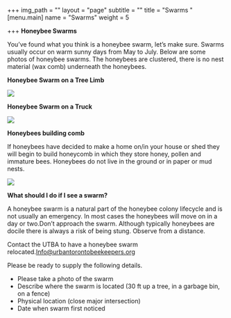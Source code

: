 +++
img_path = ""
layout = "page"
subtitle = ""
title = "Swarms "
[menu.main]
name = "Swarms"
weight = 5

+++
**Honeybee Swarms**

You’ve found what you think is a honeybee swarm, let’s make sure. Swarms usually occur on warm sunny days from May to July. Below are some photos of honeybee swarms. The honeybees are clustered, there is no nest material (wax comb) underneath the honeybees.

**Honeybee Swarm on a Tree Limb**

![](/images/swarmontreelimb.jpg)

**Honeybee Swarm on a Truck**

![](/images/swarmontruck.jpg)

**Honeybees building comb**

If honeybees have decided to make a home on/in your house or shed they will begin to build honeycomb in which they store honey, pollen and immature bees. Honeybees do not live in the ground or in paper or mud nests.

![](/images/honeybeesbuildingcomb.jpg)

**What should I do if I see a swarm?**

A honeybee swarm is a natural part of the honeybee colony lifecycle and is not usually an emergency. In most cases the honeybees will move on in a day or two.Don’t approach the swarm. Although typically honeybees are docile there is always a risk of being stung. Observe from a distance.

Contact the UTBA to have a honeybee swarm relocated.[Info@urbantorontobeekeepers.org](mailto:Info@urbantorontobeekeepers.org)

 Please be ready to supply the following details.

* Please take a photo of the swarm
* Describe where the swarm is located (30 ft up a tree, in a garbage bin, on a fence)
* Physical location (close major intersection)
* Date when swarm first noticed